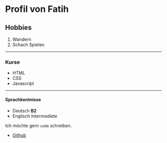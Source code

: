 # Profil von Fatih

## Hobbies

1. Wandern
2. Schach Spielen

---

### Kurse

- HTML
- CSS
- Javascript

---

#### Sprachkentnisse

- Deutsch **B2**
- Englisch *Intermadiate*


Ich möchte gern `code` schreiben.

- [Github](https://github.com/F-Krc)

